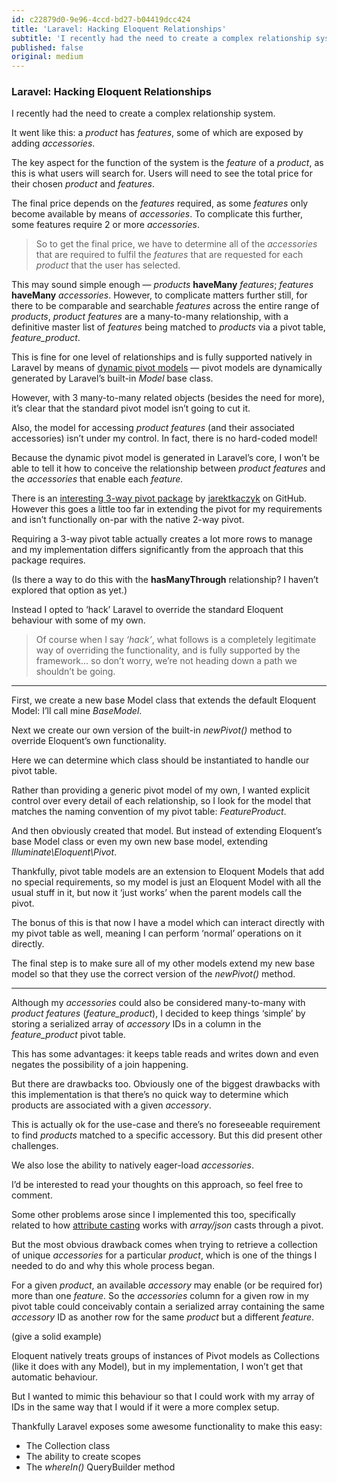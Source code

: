 ```yaml
---
id: c22879d0-9e96-4ccd-bd27-b04419dcc424
title: 'Laravel: Hacking Eloquent Relationships'
subtitle: 'I recently had the need to create a complex relationship system.'
published: false
original: medium
---
```




### Laravel: Hacking Eloquent Relationships

I recently had the need to create a complex relationship system.

It went like this: a *product* has *features*, some of which are exposed by adding *accessories*.

The key aspect for the function of the system is the *feature* of a *product*, as this is what users will search for. Users will need to see the total price for their chosen *product* and *features*.

The final price depends on the *features* required, as some *features* only become available by means of *accessories*. To complicate this further, some features require 2 or more *accessories*.

> So to get the final price, we have to determine all of the *accessories* that are required to fulfil the *features* that are requested for each *product* that the user has selected.

This may sound simple enough — *products* **haveMany** *features*; *features* **haveMany** *accessories*. However, to complicate matters further still, for there to be comparable and searchable *features* across the entire range of *products*, *product features* are a many-to-many relationship, with a definitive master list of *features* being matched to *products* via a pivot table, *feature\_product*.

This is fine for one level of relationships and is fully supported natively in Laravel by means of [dynamic pivot models](http://laravel.com/docs/5.0/eloquent#working-with-pivot-tables) — pivot models are dynamically generated by Laravel’s built-in *Model* base class.

However, with 3 many-to-many related objects (besides the need for more), it’s clear that the standard pivot model isn’t going to cut it.

Also, the model for accessing *product features* (and their associated accessories) isn’t under my control. In fact, there is no hard-coded model!

Because the dynamic pivot model is generated in Laravel’s core, I won’t be able to tell it how to conceive the relationship between *product features* and the *accessories* that enable each *feature.*

There is an [interesting 3-way pivot package](https://github.com/jarektkaczyk/Eloquent-triple-pivot) by [jarektkaczyk](https://github.com/jarektkaczyk/) on GitHub. However this goes a little too far in extending the pivot for my requirements and isn’t functionally on-par with the native 2-way pivot.

Requiring a 3-way pivot table actually creates a lot more rows to manage and my implementation differs significantly from the approach that this package requires.

(Is there a way to do this with the **hasManyThrough** relationship? I haven’t explored that option as yet.)

Instead I opted to ‘hack’ Laravel to override the standard Eloquent behaviour with some of my own.

> Of course when I say *‘hack’*, what follows is a completely legitimate way of overriding the functionality, and is fully supported by the framework… so don’t worry, we’re not heading down a path we shouldn’t be going.





---



First, we create a new base Model class that extends the default Eloquent Model: I’ll call mine *BaseModel*.

Next we create our own version of the built-in *newPivot()* method to override Eloquent’s own functionality.

Here we can determine which class should be instantiated to handle our pivot table.

Rather than providing a generic pivot model of my own, I wanted explicit control over every detail of each relationship, so I look for the model that matches the naming convention of my pivot table: *FeatureProduct*.

And then obviously created that model. But instead of extending Eloquent’s base Model class or even my own new base model, extending *Illuminate\\Eloquent\\Pivot*.

Thankfully, pivot table models are an extension to Eloquent Models that add no special requirements, so my model is just an Eloquent Model with all the usual stuff in it, but now it ‘just works’ when the parent models call the pivot.

The bonus of this is that now I have a model which can interact directly with my pivot table as well, meaning I can perform ‘normal’ operations on it directly.

The final step is to make sure all of my other models extend my new base model so that they use the correct version of the *newPivot()* method.





---



Although my *accessories* could also be considered many-to-many with *product features* (*feature\_product*), I decided to keep things ‘simple’ by storing a serialized array of *accessory* IDs in a column in the *feature\_product* pivot table.

This has some advantages: it keeps table reads and writes down and even negates the possibility of a join happening.

But there are drawbacks too. Obviously one of the biggest drawbacks with this implementation is that there’s no quick way to determine which products are associated with a given *accessory*.

This is actually ok for the use-case and there’s no foreseeable requirement to find *products* matched to a specific accessory. But this did present other challenges.

We also lose the ability to natively eager-load *accessories*.

I’d be interested to read your thoughts on this approach, so feel free to comment.

Some other problems arose since I implemented this too, specifically related to how [attribute casting](http://laravel.com/docs/5.0/eloquent#attribute-casting) works with *array/json* casts through a pivot.

But the most obvious drawback comes when trying to retrieve a collection of unique *accessories* for a particular *product*, which is one of the things I needed to do and why this whole process began.

For a given *product*, an available *accessory* may enable (or be required for) more than one *feature*. So the *accessories* column for a given row in my pivot table could conceivably contain a serialized array containing the same *accessory* ID as another row for the same *product* but a different *feature*.

(give a solid example)

Eloquent natively treats groups of instances of Pivot models as Collections (like it does with any Model), but in my implementation, I won’t get that automatic behaviour.

But I wanted to mimic this behaviour so that I could work with my array of IDs in the same way that I would if it were a more complex setup.

Thankfully Laravel exposes some awesome functionality to make this easy:

- The Collection class
- The ability to create scopes
- The *whereIn()* QueryBuilder method
